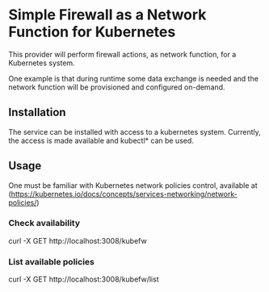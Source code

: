# Simple Firewall as a Network Function for Kubernetes

This provider will perform firewall actions, as network function, for a Kubernetes system.

One example is that during runtime some data exchange is needed and the network function will be provisioned and configured on-demand.

## Installation

The service can be installed with access to a kubernetes system. Currently, the access is made available and kubectl* can be used.

## Usage
One must be familiar with Kubernetes network policies control, available at (https://kubernetes.io/docs/concepts/services-networking/network-policies/)

### Check availability
curl -X GET http://localhost:3008/kubefw

### List available policies
curl -X GET  http://localhost:3008/kubefw/list
